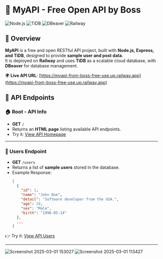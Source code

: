 # 🚀 MyAPI - Free Open API by Boss

![Node.js](https://img.shields.io/badge/Node.js-Express-blue?style=flat-square)
![TiDB](https://img.shields.io/badge/Database-TiDB-blue?style=flat-square)
![DBeaver](https://img.shields.io/badge/DBMS-DBeaver-lightgrey?style=flat-square)
![Railway](https://img.shields.io/badge/Hosted%20on-Railway-green?style=flat-square)

## 📖 Overview
**MyAPI** is a free and open RESTful API project, built with **Node.js, Express, and TiDB**, designed to provide **sample user and post data**.  
It is deployed on **Railway** and uses **TiDB** as a scalable cloud database, with **DBeaver** for database management.

🌍 **Live API URL**: [https://myapi-from-boss-free-use.up.railway.app](https://myapi-from-boss-free-use.up.railway.app)  



## 📌 API Endpoints

### **🏠 Root - API Info**
- **GET** `/`  
- Returns an **HTML page** listing available API endpoints.  
- Try it: [View API Homepage](https://myapi-from-boss-free-use.up.railway.app/)

---
### **👤 Users Endpoint**
- **GET** `/users`  
- Returns a list of **sample users** stored in the database.  
- Example Response:
  ```json
  [
    {
      "id": 1,
      "name": "John Doe",
      "detail": "Software developer from the USA.",
      "age": 28,
      "sex": "Male",
      "birth": "1996-05-14"
    },
    ...
  ]
👉 Try it: [View API Users](https://myapi-from-boss-free-use.up.railway.app/posts)

---
![Screenshot 2025-03-01 153027](https://github.com/user-attachments/assets/ad9cb955-db11-49bf-a4a0-8e35ae799b44)
![Screenshot 2025-03-01 113427](https://github.com/user-attachments/assets/e1891076-7bfa-450a-a84a-b768643964eb)




